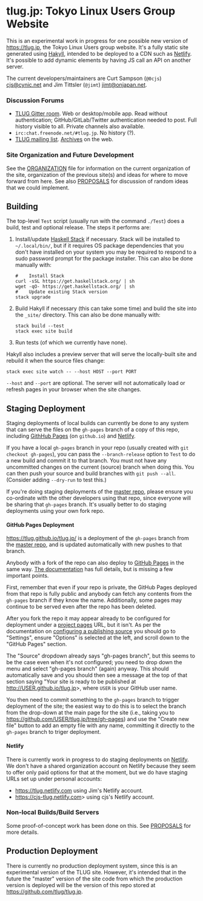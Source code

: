 tlug.jp: Tokyo Linux Users Group Website
========================================

This is an experimental work in progress for one possible new version
of <https://tlug.jp>, the Tokyo Linux Users group website. It's a
fully static site generated using [Hakyll], intended to be deployed to
a CDN such as [Netlify]. It's possible to add dynamic elements by having
JS call an API on another server.

The current developers/maintainers are Curt Sampson (`@0cjs`)
<cjs@cynic.net> and Jim Tittsler (`@jimt`) <jimt@onjapan.net>.

### Discussion Forums

* [TLUG Gitter room]. Web or desktop/mobile app. Read without
  authentication; GitHub/GitLab/Twitter authentication needed to post.
  Full history visible to all. Private channels also available.
* `irc:chat.freenode.net/#tlug.jp`. No history (?).
* [TLUG mailing list]. [Archives] on the web.

### Site Organization and Future Development

See the [ORGANIZATION](ORGANIZATION.md) file for information on the
current organization of the site, organization of the previous site(s)
and ideas for where to move forward from here. See also
[PROPOSALS](PROPOSALS.md) for discussion of random ideas that we could
implement.


Building
--------

The top-level `Test` script (usually run with the command `./Test`)
does a build, test and optional release. The steps it performs are:

1. Install/update [Haskell Stack] if necessary. Stack will be
   installed to `~/.local/bin/`, but if it requires OS package
   dependencies that you don't have installed on your system you may
   be required to respond to a sudo password prompt for the package
   installer. This can also be done manually with:

       #    Install Stack
       curl -sSL https://get.haskellstack.org/ | sh
       wget -qO- https://get.haskellstack.org/ | sh
       #    Update existing Stack version
       stack upgrade

2. Build Hakyll if necessary (this can take some time) and build the
   site into the `_site/` directory. This can also be done manually
   with:

       stack build --test
       stack exec site build

3. Run tests (of which we currently have none).

Hakyll also includes a preview server that will serve the
locally-built site and rebuild it when the source files change:

    stack exec site watch -- --host HOST --port PORT

`--host` and `--port` are optional. The server will not automatically
load or refresh pages in your browser when the site changes.


Staging Deployment
------------------

Staging deployments of local builds can currently be done to any
system that can serve the files on the `gh-pages` branch of a copy of
this repo, including [GithHub Pages][ghp] (on `github.io`) and
[Netlify].

If you have a local `gh-pages` branch in your repo (usually created
with `git checkout gh-pages`), you can pass the `--branch-release`
option to `Test` to do a new build and commit it to that branch. You
must not have any uncommitted changes on the current (source) branch
when doing this. You can then push your source and build branches with
`git push --all`. (Consider adding `--dry-run` to test this.)

If you're doing staging deployments of the [master repo], please
ensure you co-ordinate with the other developers using that repo,
since everyone will be sharing that `gh-pages` branch. It's usually
better to do staging deployments using your own fork repo.

#### GitHub Pages Deployment

<https://tlug.github.io/tlug.jp/> is a deployment of the `gh-pages`
branch from the [master repo], and is updated automatically with new
pushes to that branch.

Anybody with a fork of the repo can also deploy to [GitHub Pages][ghp]
in the same way. [The documentation][ghp] has full details, but is
missing a few important points.

First, remember that even if your repo is private, the GitHub Pages
deployed from that repo is fully public and anybody can fetch any
contents from the `gh-pages` branch if they know the name.
Additionally, some pages may continue to be served even after the repo
has been deleted.

After you fork the repo it may appear already to be configured for
deployment under a [project pages][ghp-projectpg] URL, but it isn't.
As per the documentation on [configuring a publishing
source][ghp-pubconfig] you should go to "Settings", ensure "Options"
is selected at the left, and scroll down to the "GitHub Pages"
section.

The "Source" dropdown already says "gh-pages branch", but this seems
to be the case even when it's not configured; you need to drop down
the menu and select "gh-pages branch" (again) anyway. This should
automatically save and you should then see a message at the top of
that section saying "Your site is ready to be published at
<http://USER.github.io/tlug.jp>>, where `USER` is your GitHub user name.

You then need to commit something to the `gh-pages` branch to trigger
deployment of the site; the easiest way to do this is to select the
branch from the drop-down at the main page for the site (i.e., taking
you to <https://github.com/USER/tlug.jp/tree/gh-pages>) and use the
"Create new file" button to add an empty file with any name,
committing it directly to the `gh-pages` branch to triger deployment.

#### Netlify

There is currently work in progress to do staging deployments on
[Netlify]. We don't have a shared organization account on Netlify
because they seem to offer only paid options for that at the moment,
but we do have staging URLs set up under personal accounts:

- <https://tlug.netlify.com> using Jim's Netlify account.
- <https://cjs-tlug.netlify.com>> using cjs's Netlify account.

### Non-local Builds/Build Servers

Some proof-of-concept work has been done on this. See
[PROPOSALS](PROPOSALS.md) for more details.


Production Deployment
---------------------

There is currently no production deployment system, since this is an
experimental version of the TLUG site. However, it's intended that in
the future the "master" version of the site code from which the
production version is deployed will be the version of this repo stored
at <https://github.com/tlug/tlug.jp>.



<!-------------------------------------------------------------------->
[TLUG Gitter room]: https://gitter.im/tlug/tlug
[TLUG mailing list]: https://lists.tlug.jp/list.html
[archives]: https://lists.tlug.jp/ML/index.html
[master repo]: https://github.com/tlug/tlug.jp

[Hakyll]: https://jaspervdj.be/hakyll/
[Haskell Stack]: https://docs.haskellstack.org/

[Netlify]: https://www.netlify.com/
[ghp-projectpg]: https://help.github.com/en/articles/user-organization-and-project-pages#project-pages-sites
[ghp-pubconfig]: https://help.github.com/en/articles/configuring-a-publishing-source-for-github-pages
[ghp]: https://help.github.com/pages/

